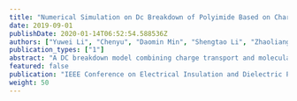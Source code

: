 ```yaml
---
title: "Numerical Simulation on Dc Breakdown of Polyimide Based on Charge Transport and Molecular Chain Displacement"
date: 2019-09-01
publishDate: 2020-01-14T06:52:54.588536Z
authors: ["Yuwei Li", "Chenyu", "Daomin Min", "Shengtao Li", "Zhaoliang Xing", "Chong Zhang "]
publication_types: ["1"]
abstract: "A DC breakdown model combining charge transport and molecular chain displacement is utilized to simulate the thickness-dependent DC electrical breakdown of polyimide and reveal the physical mechanism of DC breakdown. The free volume existing in dielectric materials provide electrons with free path to be accelerated and gain energy under the electric field. Molecular chains with occupied deep traps can be displaced by Coulomb force under electric field, furthermore, the displacement will enlarge the local free volume. The energy of electron w is determined by the local electric field F and the length of free volume kL, which can be expressed as w = eFkL. When the maximum energy of electrons exceeds the deep trap energy level, the local current and temperature will rise in a surge, triggering breakdown eventually. The simulation results reveal the dynamics of space charge and electric field inside polyimide material before the DC electrical breakdown occurs. The breakdown strength Fb of polyimide films obtained from the DC breakdown model decrease with an increase in sample thickness d, which satisfies an inverse power law Fb = kd−n with n = 0.30. A strong dependence can be found between breakdown field and sample thickness when the influence from molecular chain displacement on free volume is taken into consideration. The simulation results indicate that the DC electrical breakdown may be the result of the interaction of space charge accumulation effect and molecular chain displacement."
featured: false
publication: "IEEE Conference on Electrical Insulation and Dielectric Phenomenon 2019*"
weight: 50
---
```


